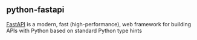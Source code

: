 ## python-fastapi

[FastAPI](https://fastapi.tiangolo.com/) is a modern, fast (high-performance), web framework for building APIs with Python based on standard Python type hints

